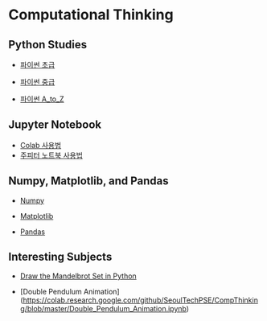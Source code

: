 # Computational Thinking

## Python Studies

* [파이썬 초급](https://github.com/SeoulTechPSE/CompThinking/blob/master/python_basic/readme.md)

* [파이썬 중급](https://github.com/SeoulTechPSE/CompThinking/blob/master/python_intermediate/readme.md)

* [파이썬 A_to_Z](https://github.com/SeoulTechPSE/CompThinking/blob/master/python_A_to_Z)


## Jupyter Notebook

* [Colab 사용법](https://colab.research.google.com/github/SeoulTechPSE/CompThinking/blob/master/00_colab.ipynb)
* [주피터 노트북 사용법](https://colab.research.google.com/github/SeoulTechPSE/CompThinking/blob/master/00_jupyter_notebook.ipynb)


## Numpy, Matplotlib, and Pandas

* [Numpy](https://colab.research.google.com/github/SeoulTechPSE/CompThinking/blob/master/01_numpy.ipynb)

* [Matplotlib](https://colab.research.google.com/github/SeoulTechPSE/CompThinking/blob/master/02_matplotlib.ipynb)

* [Pandas](https://colab.research.google.com/github/SeoulTechPSE/CompThinking/blob/master/03_pandas.ipynb)


## Interesting Subjects

* [Draw the Mandelbrot Set in Python](https://colab.research.google.com/github/SeoulTechPSE/CompThinking/blob/master/Draw_the_Mandelbrot_Set_in_Python.ipynb)

* [Double Pendulum Animation]
(https://colab.research.google.com/github/SeoulTechPSE/CompThinking/blob/master/Double_Pendulum_Animation.ipynb)

